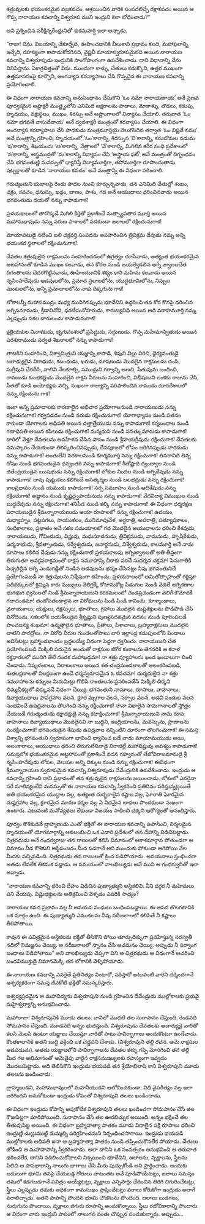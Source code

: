 ﻿శత్రువులకు భయంకరమైన వజ్రకవచం, ఆశ్రయించిన వారికి సంపదలిచ్చే రక్షాకవచం అయిన ఆ గొప్ప నారాయణ కవచాన్ని విశ్వరూప ముని ఇంద్రుని కెలా బోధించాడు?” 

అని ప్రశ్నించిన పరీక్షిన్నరేంద్రునితో శుకమహర్షి ఇలా అన్నాడు. 

“రాజా! విను. విజయాన్ని చేకూర్చేది, ఊహించడానికి వీలుకాని ప్రభావం కలది, మహాఫలాన్ని ఇచ్చేది, రహస్యంగా కాపాడుకోదగినది, వైష్ణవీ మాయాస్వరూపమైనది అయిన నారాయణ కవచాన్ని విశ్వరూపుడు ఇంద్రునికి సాంగోపాంగంగా ఉపదేశించాడు. దాని విధానాన్ని నేను వినిపిస్తాను. ఏకాగ్రచిత్తంతో విను. ముందుగా కాళ్ళు, చేతులు కడుక్కొని, ఉత్తర ముఖంగా ఉత్తమాసనంపై కూర్చొని, అంగన్యాస కరన్యాసాలు చేసి గొప్పదైన ఈ నారాయణ కవచాన్ని ప్రయోగించాలి. 

ఈ విధంగా నారాయణ కవచాన్ని అనుసంధానం చేసుకొని ‘ఓం నమో నారాయణాయ’ అనే ప్రణవ పూర్వకమైన అష్టాక్షరీ మంత్ఱ్ఱంలోని ఎనిమిది అక్షరాలను పాదాలు, మోకాళ్ళు, తొడలు, కడుపు, హృదయం, వక్షఃస్థలం, ముఖం, శిరస్సు అనే అష్టాంగాలలో విన్యాసం చేయాలి. తరువాత ‘ఓం నమో భగవతే వాసుదేవాయ’ అనే ద్వదశాక్షరీ మంత్రంతో కరన్యాసం చేయాలి. ఈ విధంగా అంగన్యాస కరన్యాసాలు చేసి సాధకుడు మంత్రమూర్తియై వెలుగొందిన తర్వాత ‘ఓం విష్ణవే నమః’ అనే మంత్రాన్ని గ్రహించి, హృదయంలో ‘ఓం’కారాన్ని, శిరస్సున ‘వి’కారాన్ని, కనుబొమల నడుమ ‘ష’కారాన్ని, శిఖయందు ‘ణ’కారాన్ని, నేత్రాలలో ‘వే’కారాన్ని, మిగిలిన శరీర సంధి ప్రదేశాలలో ‘న’కారాన్ని, అస్త్రముద్రతో ‘మ’కారాన్ని విన్యాసం చేసి ‘అస్త్రాయ ఫట్’ అనే మంత్రంతో దిగ్బంధనం చేసి భగవంతుణ్ణి మనస్సులో ధ్యానిస్తే విద్యామూర్తిగా, తపోమూర్తిగా రూపొందుతాడు. షట్చక్రాలతో కూడిన ‘నారాయణ కవచం’ అనే మంత్రాన్ని ఈ విధంగా పఠించాలి. 

గరుత్మంతుని భుజాలపై రెండు పాదల నుంచి కూర్చున్నవాడు, తన ఎనిమిది చేతుల్లో శంఖం, చక్రం, కవచం, ధనుస్సు, ఖడ్గం, బాణం, పాశం, గద అనే ఆయుధాలు ధరించినవాడు అయిన భగవంతుడు దయతో నన్ను కాపాడుగాక! 

ప్రళయకాలంలో తానొక్కడే మిగిలి కీర్తితో ప్రకాశించే మత్స్యావతార మూర్తి అయిన మహానుభావుడు నన్ను వరుణ పాశాలలో పడకుండా జలాలలో రక్షించునుగాక! 

మాయావటుడై నటించి బలి చక్రవర్తి సంపదను అపహరించిన త్రివిక్రమ దేవుడు నన్ను అన్ని భయంకర స్థలాలలో రక్షించునుగాక! 

దేవతల శత్రువులైన రాక్షసులను సంహరించడంలో ఉగ్రత్వం చూపేవాడు, అత్యంత భయంకరమైన అటహాసంతో కూడిన ముఖం కలవాడు, తన కోరల నుండి బయల్వెడలిన అగ్ని జ్వాలలచేత దిగంతాలను చెదరగొట్టినవాడు, ఊహించడానికి శక్యం కాని మహిమ కలవాడు అయిన నృసింహదేవుడు అడవులలోను, ప్రమాద స్థలాలలోను, యుద్ధభూమిలోను, నిప్పుల మంటలలోను, అన్ని ప్రమాదాలలోను నాకు దిక్కగును గాక! 

లోకాలన్నీ మహాసముద్రం మధ్య మునిగినప్పుడు భూదేవిని ఉద్ధరించి తన కోర కొనపై ధరించిన అగ్నిసమానుడు, క్రీడావినోది, ధరణీమనోహరుడు, కారుణ్యనిధి అయిన ఆది వరాహమూర్తి నన్ను ఎల్లప్పుడు సకల దారులందు కాపాడునుగాక! 

క్షత్రియకుల వినాశకుడు, భృగువంశంలో ప్రసిద్ధుడు, సద్గుణుడు. గొప్ప మహిమాన్వితుడు అయిన పరశురాముడు పర్వత శిఖరాలలో నన్ను కాపాడుగాక! 

తాటకిని సంహరించి, విశ్వామిత్రుని యజ్ఞాన్ని కాపాడి, శివుని విల్లు విరిచి, ధైర్యవంతుడై బలాఢ్యులైన విరాధుడు, కబంధుడు, ఖరుడు, దూషణుడు మొదలైన రాక్షసులను చంపి, సుగ్రీవుని చేరదీసి, వాలిని నేలకూల్చి, సముద్రుని గర్వాన్ని అణచి, సేతువును బంధించి, రావణుడు కుంభకర్ణుడు మొదలైన రాక్షస వీరులను సంహరించి, విభీషణుని లంకకు రాజును చేసి, సీతతో కూడి అయోధ్యకు వచ్చి, సుఖంగా రాజ్యాన్ని పరిపాలించిన రాముడు దూరదేశాలలో నన్ను రక్షించును గాక! 

ఇంకా అన్ని ప్రమాదాలకు కారణాలైన అభిచార ప్రయోగాలనుండి నారాయణుడు నన్ను రక్షించునుగాక! గర్వపడడం నుండి నరుడు రక్షించునుగాక! యోగాభ్యాసం నుండి పతనం కాకుండా యోగాలకు అధిపతి అయిన దత్తాత్రేయుడు నన్ను కాపాడుగాక! కర్మబంధాల నుండి గణాధిపతి అయిన కపిలుడు రక్షించుగాక! మన్మథుని నుండి సనత్కుమారుడు కాపాడుగాక! దారిలో వెళ్తూ దేవతలను అవహేళన చేసిన పాపం నుండి శ్రీహయగ్రీవుడు రక్షించుగాక! దేవతలకు నమస్కారం చేయకుండా తిరస్కరించినప్పుడు, దేవపూజలో లోపం జరిగినప్పుడు నారదుడు నన్ను కాపాడుగాక! అంతులేని నరకాలనుండి కూర్మమూర్తి నన్ను రక్షించుగాక! తినరానిది తిన్న దోషం నుండి భగవంతుడైన ధన్వంతరి నన్ను కాపాడుగాక! శీతోష్ణాది ద్వంద్వాల నుండి జితేంద్రియుడైన ఋషభుడు నన్ను రక్షించుగాక! లోకుల నిందల నుండి అగ్నిదేవుడు నన్ను కాపాడుగాక! చావు పుట్టుకలు కలిగించే అసత్కర్మల నుండి బలభద్రుడు నన్ను రక్షించుగాక! కాలప్రభావం నుండి యముడు కాపాడుగాక! సర్ప సమూహం నుండి ఆదిశేషుడు నన్ను రక్షించుగాక! అజ్ఞానం నుండి కృష్ణద్వైపాయనుడు నన్ను కాపాడుగాక! వేదవిద్యా విముఖుల నుండి బుద్ధదేవుడు నన్ను రక్షించుగాక! శనిపీడ నుండి కల్కి నన్ను కాపాడుగాక! ఈ విధంగా ధర్మరక్షణ పరాయణుడైన శ్రీమన్నారాయణుడు ఆయా రూపాలలో నన్ను రక్షించుగాక! ఉదయం, మధ్యాహ్నం, పట్టపగలు, సాయంకలం, మునిమాపువేళ, అర్ధరాత్రి, అపరాత్రి, పత్యూషకాలం, సంధికాలాలు, ప్రభాతం అనే సకల సమయాలలో గద మొదలైన ఆయుధాలను ధరించి కేశవుడు, నారాయణుడు, గోవిందుడు, విష్ణువు, మధుసూదనుడు, త్రివిక్రముడు, వామనుడు, హృషీకేశుడు, పద్మనాభుడు, శ్రీవత్సాంకుడు, సర్వేశ్వరుడు, జనార్దనుడు, విశ్వేశ్వరుడు, కాలమూర్తి అనే నామ రూపాలు కలిగిన దేవుడు నన్ను రక్షించుగాక! ప్రళయకాలపు అగ్నిజ్వాలలతో అతి తీవ్రంగా తిరుగుతూ అవక్రపరాక్రమంతో రాక్షస సమూహాన్ని చీకాకు పరచే సుదర్శన చక్రమా! పెనుగాలికి పెచ్చరిల్లిన అగ్ని ఎండుగడ్డితో నిండిన అడవులను భస్మం చేసినట్లు నీవు భగవంతునిచే ప్రయోగింపబడి నా శత్రువులను నిశ్శేషంగా దహించు. ప్రళయకాలంలో అమితోత్సాహంతో గర్జిస్తూ పదిదిక్కులలో క్రమ్మిన కారు మబ్బులు వెలిగ్రక్కే కోటానుకోట్ల పిడుగుల నుండి వెడలే అగ్నికణాల భుగభుగ ధ్వనులతో నిండి శ్రీమన్నారాయణుని కరకమలంలో చండప్రచండంగా వెలిగే కౌమోదకీ గదాదండమా! తండోపతండాలైన నా విరోధులను పిండి పిండి కావించు. కూశ్మాండాలు, వైనాయకాలు, యక్షులు, రక్షస్సులు, భూతాలు, గ్రహాలు మొదలైన దుష్టశక్తులను పొడిపొడి చేసి వినోదించు. సకలలోక జయశీలుడైన శ్రీకృష్ణుని పుణ్యసదనమైన వదనం నుండి పూరింపబడే పాంచజన్య శంఖమా! ఉన్మత్తాలైన భూతాలు, ప్రేతాలు, పిశాచాలు, బ్రహ్మరాక్షసులు మొదలైన వాటిని పారద్రోలు. నా విరోధి వీరుల గుండెలతోపాటు వారి ఇల్లాండ్ర కడుపులలోని పిండాలు అవిసేటట్లు బ్రహ్మాండభాండం బ్రద్దలయ్యే విధంగా పెద్దగా ధ్వనించు. నారాయణుని చేత ప్రయోగింపబడి మిక్కిలి పదునైన అంచుతో రాక్షసుల కఠోర కంఠాలను తెగనరికి ఆ కరాళ రక్తధారలలో మునిగి తేలే నందక మహాఖడ్గమా! నా శత్రు వ్యూహాలను ఖండ ఖండాలుగా చించి చెండాడు. నిష్కళంకాలు, నిరాటంకాలు అయిన శత చంద్రమండలాలతో అలంకరింపబడి, శుభలక్షణాలతో విలక్షణంగా ఉండే ధర్మస్వరూపమైన ఓ కవచమా! దుర్మదులైన నా శత్రు సమూహాలను కన్నులు మిరుమిట్లు గొలిపే కాంతులను ప్రసరింపజేసి మిక్కిలి చిక్కని చిమ్మచీకట్లలో చిక్కుపడే విధంగా చెయ్యి. భగవంతుని నామాలు, రూపాలు, వాహనాలు, దివ్యాయుధాలు పాపగ్రహాల వలన, క్రూర మృగాల వలన, సర్పాల వలన, అడవి పందుల వలన సంభవించే ఉపద్రవాలను తొలగించి నన్ను రక్షించుగాక! నానా విధాలైన సామగానాలతో స్తోత్రం చేయబడే గరుత్మంతుడు రక్షాదక్షుడై నన్ను కటాక్షించుగాక! శ్రీమన్నారాయణుని నామ రూప వాహనాలు దివ్యాయుధాలు మొదలైనవి నా బుద్ధిని, ఇంద్రియాలను, మనస్సును, ప్రాణాలను సంరక్షించుగాక! భగవంతుడైన శేషుడు ఉపద్రవాల నన్నింటిని దూరంగా తొలగించుగాక! ఈ సమస్త విశ్వాన్ని భగవంతుని స్వరూపంగా భావించి ధ్యానించ బడే వాడు మాయామయుడు అయి, అలంకారాలు, ఆయుధాలు ధరించి తిరుగులేనివాడై విరాజిల్లే మహావిష్ణువు అవశ్యం కాపాడుగాక! సమస్తలోక భయంకరమైన అట్టహాసంతో ప్రకాశించే వదన గహ్వరంతో తేజోవిరాజమానుడై శ్రీ నృసింహదేవుడు లోపల, వెలుపల అన్ని దిక్కుల నుండి నన్ను రక్షించుగాక! ఈవిధంగా శ్రీమన్నారాయణ స్వరూపమైన కవచాన్ని విశ్వరూపుడు దేవేంద్రునికి ఉపదేశించాడు. ఇంద్రుడు ఆ కవచాన్ని గ్రహించి దాని ప్రభావంతో తన శత్రువులైన రాక్షసులను జయించాడు. లోకంలో ఎవరైనా సరే మాలిన్యంలేని మనస్సుతో ఈ నారాయణ కవచాన్ని స్వీకరించి ప్రతిదినం పఠిస్తున్నట్లయితే అతి భయంకరమైన యుద్ధాల వల్ల, అత్యంత దుర్భరాలైన కష్టాల వల్ల, ఘోరాతి ఘోరమైన దుష్టగ్రహాల వల్ల, క్రూరమైన మారణ కర్మల వల్ల ఏ విధమైన బాధలు పొందకుండా సుఖంగా ఉంటారు. ఎటువంటి మనోవ్యథలు లేకుండా విజయం సాధించి చక్కని ఆరోగ్యంతో ఆనందిస్తారు. 

పూర్వం కౌశికుడనే బ్రాహ్మణుడు ఎంతో భక్తితో ఈ నారాయణ కవచాన్ని ఉపాసించి, నిర్మలమైన హృదయంతో యోగమార్గాన్ని అవలంబించి ఒక ఎడారి ప్రదేశంలో తన దేహాన్ని విడిచిపెట్టాడు. చిత్రరథుడు అనే గంధర్వరాజు తన రాణులతో కలిసి విమానంలో ఆకాశమార్గాన పోతుండగా ఆ విమానం నీడ కౌశికుని అస్థిపంజరం మీద పడగానే అది ముందుకు పోకుండా ఆగిపోయి నేల మీదకు వచ్చిపడింది. చిత్రరథుడు తన రాణులతో క్రింద పడిపోయాడు. అవయవాలు స్తంభించగా అతడు లేవలేక తికమక పడ్డాడు. ఆ సమయంలో వాలఖిల్యుడు అనే ముని ఆ గంధర్వునితో ఇలా అన్నాడు. 

“నారాయణ కవచాన్ని ధరించి దేహం విడిచిన పుణ్యాత్ముని అస్థికలివి. వీని దగ్గర నీ మహిమలు పని చేయవు. విష్ణుభక్తులను అతిక్రమించి వెళ్ళడం ఎవరికి సాధ్యం? 

నారాయణ కవచ ప్రభావం వల్ల నీ అవయవ సంధులు బంధింపబడ్డాయి. ఈ ఆపద తొలగటానికి ఒక మార్గం ఉంది. ఈ పుణ్యాత్ముని ఎముకలను నీవు నదీజలాలలో కలిపితే నీ కష్టాలు తీరిపోతాయి. 

కావున ఈ పవిత్రమైన అస్థికలను భక్తితో తీసికొని పోయి తూర్పుదిక్కుగా ప్రవహిస్తున్న సరస్వతీ నదిలో నిమజ్జనం చెయ్యి. ఆ నదీజలాలలో స్నానం చేసి ఆచమనం చెయ్యి. అప్పుడు నీ సర్వాంగ బంధాలు విడిపోతాయి” అని వాలఖిల్యుడు చెప్పగా విని ఆ చిత్రరథుడు ఆ విధంగానే ఆచరించి బంధవిముక్తుడై విమానమెక్కి తన లోకానికి వెళ్ళిపోయాడు. 

ఈ నారాయణ కవచాన్ని ఎవరైతే ప్రతినిత్యం వింటారో, పఠిస్తారో అటువంటి వారిని దర్శించగానే ఆశ్చర్యకరంగా సమస్త జీవకోటి భక్తితో నమస్కరిస్తారు. 

ఐశ్వర్యప్రదమైన ఆ మహావిద్యను విశ్వరూపుని నుండి గ్రహించిన దేవేంద్రుడు ముల్లోకాలకు ప్రభువై మహైశ్వర్యాన్ని అనుభవించాడు. 

మహారాజా! విశ్వరూపునికి మూడు తలలు. వానిలో మొదటి తల సురాపానం చేస్తుంది. రెండవది సోమపానం చేస్తుంది. మూడవది అన్నం భుజిస్తుంది. విశ్వరూపుడు దేవతలకు ఆచార్యుడై వారితో కలసి మెలసి ఉంటూ యజ్ఞాలు చేయిస్తూ వారితో పాటు హవిర్భాగాలు అందుకొంటూ ఉండేవాడు. కొంతకాలానికి అతని బుద్ధి వక్రించి ఒక చెడ్డపని చేశాడు. (విశ్వరూపుని తల్లి రచన. ఆమె రాక్షసుల ఆడపడుచు). అతడు యజ్ఞాలలోని హవిర్భాగాలను దేవతల కళ్ళు గప్పి మోసగించి తన తల్లి మీద గల అభిమానంతో ఆమెవైపు వారైన రాక్షసముఖ్యులకు రహస్యంగా ఇవ్వడం మొదలుపెట్టాడు. అది తెలిసికొని ఇంద్రుడు భయపడి తన శ్రేయోభిలాషి కాని విశ్వరూపుని మూడు తలలను ఖండించాడు. 

బ్రాహ్మణుడని, మహానుభావులలో మహనీయుడని ఆలోచించకుండా; విధి వైపరీత్యం వల్ల ఇలా జరిగిందని అనుకోకుండా ఇంద్రుడు కోపంతో విశ్వరూపుని తలలు ఖండించాడు. 

ఈ విధంగా ఇంద్రుడు కోపాన్ని ఆపుకోలేక విశ్వరూపుని తలలు ఖండించగా సోమపానం చేసే తల కౌజుపిట్టగా మారిపోయింది. సురాపానం చేసే తల ఊరబిచ్చుక అయింది. అన్నం భక్షించే తల తీతువుపిట్ట అయింది. ఈ విధంగా బ్రహ్మహత్యా పాతకం మూడు విధాలైన పక్షి రూపాలు ధరించి ఇంద్రుణ్ణి చుట్టుముట్టి మమ్మల్ని పరిగ్రహించమని నిర్బంధించసాగాయి. ఇంద్రుడు భయపడి ముల్లోకాలకు అధిపతి ఐనా ఆ బ్రహ్మహత్యా పాతకం నుండి తప్పించుకొనలేక పోయాడు. చేతులు జోడించి ఆ మహాపాపాన్ని స్వీకరించాడు. అలా దానిని ఒక సంవత్సరం అనుభవించి ఆ తరువాత భరించలేక, దానిని వదిలించుకోవాలని నిశ్చయించి భూదేవిని, జలాలను, వృక్షాలను, స్త్రీలను పిలిచి ఆ పాపభారాన్ని నాలుగు భాగాలు చేసి మీరు పుచ్చుకోండి అని ప్రార్థించాడు. అందుకు బదులుగా భూమి తనపై చేయబడ్డ గోతులు వాటంతట అవే పూడిపోయేటట్లు, జలాలు సమస్తం తమలో కడగబడగానే పవిత్రం అయ్యేటట్లు, వృక్షాలు ఎన్నిసార్లు ఛేదించిన తిరిగి చిగురించేటట్లు, స్త్రీలు ఎల్లప్పుడు తమకు అధికంగా కామసుఖం ప్రాప్తించేటట్లు వరాలు కోరుకోగా ఇంద్రుడు అలాగే వరాలిచ్చాడు. అతని పాపాన్ని పొందిన భూమి చౌడౌటను పొందింది. జలాలు బుడగలు, నురుగును పొందాయి. వృక్షాలు జిగురు రూపాన్ని అందుకొన్నాయి. స్త్రీలు రజోవికారాన్ని పొందారు. ఆ విధంగా వారు ఇంద్రుని పాపంలో నాలుగవ వంతు చొప్పున పంచుకున్నారు. అప్పుడు... 


